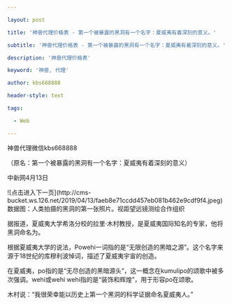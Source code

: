 ---
layout: post
title: '神兽代理价格表 - 第一个被暴露的黑洞有一个名字：夏威夷有着深刻的意义。'
subtitle: '神兽代理价格表 - 第一个被暴露的黑洞有一个名字：夏威夷有着深刻的意义。'
description: '神兽代理价格表'
keyword: '神兽, 代理'
author: kbs668888
header-style: text
tags:
  - Web
---
神兽代理微信kbs668888

（原名：第一个被暴露的黑洞有一个名字：夏威夷有着深刻的意义）

中新网4月13日

![点击进入下一页](http://cms-
bucket.ws.126.net/2019/04/13/faeb8e71ccdd457eb081b462e9cdf9f4.jpeg)数据图：人类拍摄的黑洞的第一张照片。视距望远镜测绘合作组织

据报道，夏威夷大学希洛分校的拉里·木村教授，是夏威夷国际知名的专家，他将黑洞命名为。

根据夏威夷大学的说法，Powehi一词指的是“无限创造的黑暗之源”。这个名字来源于18世纪的库穆利波悼词，描述了夏威夷宇宙的创造。

在夏威夷，po指的是“无尽创造的黑暗源头”，这一概念在kumulipo的颂歌中被多次强调。wehi或wehi
wehi指的是“装饰和辉煌”，用于形容po在颂歌。

木村说：“我很荣幸能以历史上第一个黑洞的科学证据命名夏威夷人。”


